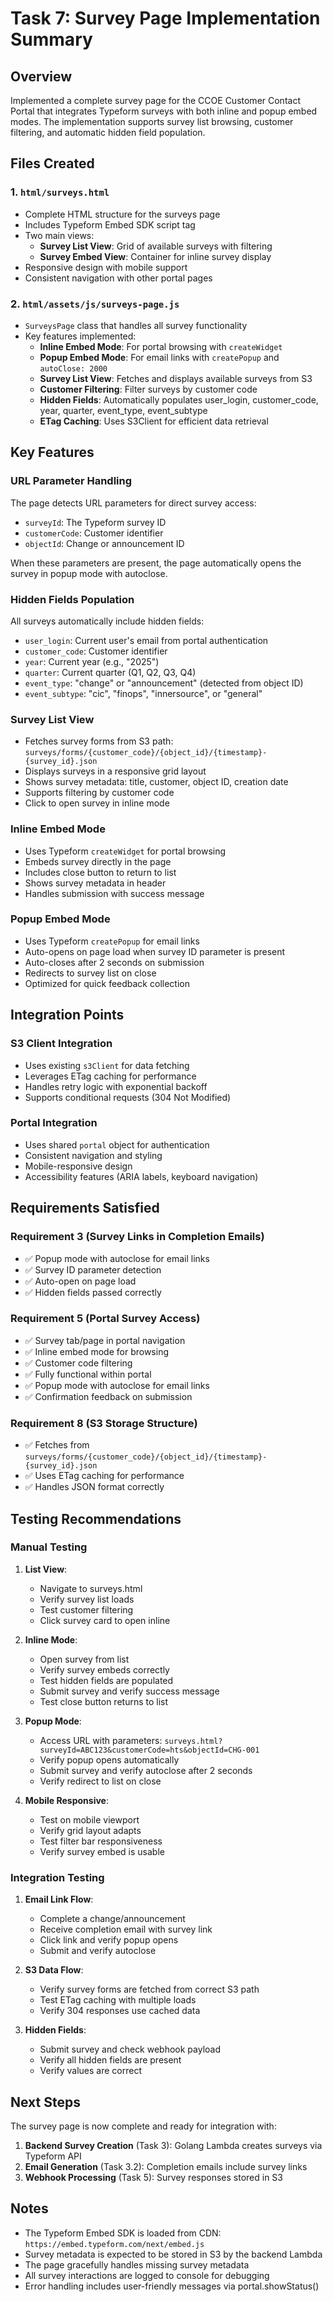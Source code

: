 # Task 7: Survey Page Implementation Summary

## Overview
Implemented a complete survey page for the CCOE Customer Contact Portal that integrates Typeform surveys with both inline and popup embed modes. The implementation supports survey list browsing, customer filtering, and automatic hidden field population.

## Files Created

### 1. `html/surveys.html`
- Complete HTML structure for the surveys page
- Includes Typeform Embed SDK script tag
- Two main views:
  - **Survey List View**: Grid of available surveys with filtering
  - **Survey Embed View**: Container for inline survey display
- Responsive design with mobile support
- Consistent navigation with other portal pages

### 2. `html/assets/js/surveys-page.js`
- `SurveysPage` class that handles all survey functionality
- Key features implemented:
  - **Inline Embed Mode**: For portal browsing with `createWidget`
  - **Popup Embed Mode**: For email links with `createPopup` and `autoClose: 2000`
  - **Survey List View**: Fetches and displays available surveys from S3
  - **Customer Filtering**: Filter surveys by customer code
  - **Hidden Fields**: Automatically populates user_login, customer_code, year, quarter, event_type, event_subtype
  - **ETag Caching**: Uses S3Client for efficient data retrieval

## Key Features

### URL Parameter Handling
The page detects URL parameters for direct survey access:
- `surveyId`: The Typeform survey ID
- `customerCode`: Customer identifier
- `objectId`: Change or announcement ID

When these parameters are present, the page automatically opens the survey in popup mode with autoclose.

### Hidden Fields Population
All surveys automatically include hidden fields:
- `user_login`: Current user's email from portal authentication
- `customer_code`: Customer identifier
- `year`: Current year (e.g., "2025")
- `quarter`: Current quarter (Q1, Q2, Q3, Q4)
- `event_type`: "change" or "announcement" (detected from object ID)
- `event_subtype`: "cic", "finops", "innersource", or "general"

### Survey List View
- Fetches survey forms from S3 path: `surveys/forms/{customer_code}/{object_id}/{timestamp}-{survey_id}.json`
- Displays surveys in a responsive grid layout
- Shows survey metadata: title, customer, object ID, creation date
- Supports filtering by customer code
- Click to open survey in inline mode

### Inline Embed Mode
- Uses Typeform `createWidget` for portal browsing
- Embeds survey directly in the page
- Includes close button to return to list
- Shows survey metadata in header
- Handles submission with success message

### Popup Embed Mode
- Uses Typeform `createPopup` for email links
- Auto-opens on page load when survey ID parameter is present
- Auto-closes after 2 seconds on submission
- Redirects to survey list on close
- Optimized for quick feedback collection

## Integration Points

### S3 Client Integration
- Uses existing `s3Client` for data fetching
- Leverages ETag caching for performance
- Handles retry logic with exponential backoff
- Supports conditional requests (304 Not Modified)

### Portal Integration
- Uses shared `portal` object for authentication
- Consistent navigation and styling
- Mobile-responsive design
- Accessibility features (ARIA labels, keyboard navigation)

## Requirements Satisfied

### Requirement 3 (Survey Links in Completion Emails)
- ✅ Popup mode with autoclose for email links
- ✅ Survey ID parameter detection
- ✅ Auto-open on page load
- ✅ Hidden fields passed correctly

### Requirement 5 (Portal Survey Access)
- ✅ Survey tab/page in portal navigation
- ✅ Inline embed mode for browsing
- ✅ Customer code filtering
- ✅ Fully functional within portal
- ✅ Popup mode with autoclose for email links
- ✅ Confirmation feedback on submission

### Requirement 8 (S3 Storage Structure)
- ✅ Fetches from `surveys/forms/{customer_code}/{object_id}/{timestamp}-{survey_id}.json`
- ✅ Uses ETag caching for performance
- ✅ Handles JSON format correctly

## Testing Recommendations

### Manual Testing
1. **List View**:
   - Navigate to surveys.html
   - Verify survey list loads
   - Test customer filtering
   - Click survey card to open inline

2. **Inline Mode**:
   - Open survey from list
   - Verify survey embeds correctly
   - Test hidden fields are populated
   - Submit survey and verify success message
   - Test close button returns to list

3. **Popup Mode**:
   - Access URL with parameters: `surveys.html?surveyId=ABC123&customerCode=hts&objectId=CHG-001`
   - Verify popup opens automatically
   - Submit survey and verify autoclose after 2 seconds
   - Verify redirect to list on close

4. **Mobile Responsive**:
   - Test on mobile viewport
   - Verify grid layout adapts
   - Test filter bar responsiveness
   - Verify survey embed is usable

### Integration Testing
1. **Email Link Flow**:
   - Complete a change/announcement
   - Receive completion email with survey link
   - Click link and verify popup opens
   - Submit and verify autoclose

2. **S3 Data Flow**:
   - Verify survey forms are fetched from correct S3 path
   - Test ETag caching with multiple loads
   - Verify 304 responses use cached data

3. **Hidden Fields**:
   - Submit survey and check webhook payload
   - Verify all hidden fields are present
   - Verify values are correct

## Next Steps

The survey page is now complete and ready for integration with:
1. **Backend Survey Creation** (Task 3): Golang Lambda creates surveys via Typeform API
2. **Email Generation** (Task 3.2): Completion emails include survey links
3. **Webhook Processing** (Task 5): Survey responses stored in S3

## Notes

- The Typeform Embed SDK is loaded from CDN: `https://embed.typeform.com/next/embed.js`
- Survey metadata is expected to be stored in S3 by the backend Lambda
- The page gracefully handles missing survey metadata
- All survey interactions are logged to console for debugging
- Error handling includes user-friendly messages via portal.showStatus()
